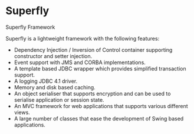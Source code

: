 # Superfly

Superfly Framework

Superfly is a lightweight framework with the following features:

- Dependency Injection / Inversion of Control container supporting constructor and setter injection.
- Event support with JMS and CORBA implementations.
- A template based JDBC wrapper which provides simplified transaction support.
- A logging JDBC 4.1 driver.
- Memory and disk based caching.
- An object serialiser that supports encryption and can be used to serialise application or session state.
- An MVC framework for web applications that supports various different views.
- A large number of classes that ease the development of Swing based applications.
